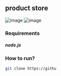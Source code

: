## product store

![image](https://github.com/user-attachments/assets/a5c1f782-1d33-4c86-a313-f269ab5710c2)
![image](https://github.com/user-attachments/assets/b53dbcc9-7c4a-4a4c-b833-fcff99c9bd34)

### Requirements
##### node.js

### How to run?

```bash
git clone https://githu

